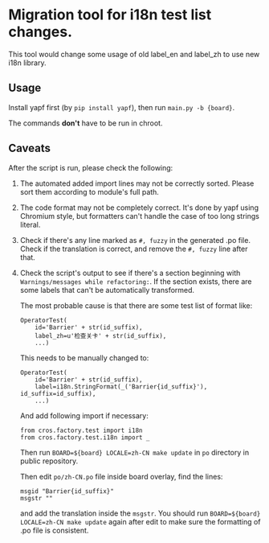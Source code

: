 Migration tool for i18n test list changes.
==========================================

This tool would change some usage of old label_en and label_zh to use new i18n
library.

Usage
-----
Install yapf first (by `pip install yapf`),
then run `main.py -b {board}`.

The commands **don't** have to be run in chroot.

Caveats
-------
After the script is run, please check the following:

1. The automated added import lines may not be correctly sorted.
   Please sort them according to module's full path.

2. The code format may not be completely correct.
   It's done by yapf using Chromium style, but formatters can't handle the case
   of too long strings literal.

3. Check if there's any line marked as `#, fuzzy` in the generated .po file.
   Check if the translation is correct,
   and remove the `#, fuzzy` line after that.

4. Check the script's output to see if there's a section beginning with
   `Warnings/messages while refactoring:`.
   If the section exists, there are some labels that can't be automatically
   transformed.

   The most probable cause is that there are some test list of format like:
   ```
   OperatorTest(
       id='Barrier' + str(id_suffix),
       label_zh=u'检查关卡' + str(id_suffix),
       ...)
   ```
   This needs to be manually changed to:
   ```
   OperatorTest(
       id='Barrier' + str(id_suffix),
       label=i18n.StringFormat(_('Barrier{id_suffix}'), id_suffix=id_suffix),
       ...)
   ```
   And add following import if necessary:
   ```
   from cros.factory.test import i18n
   from cros.factory.test.i18n import _
   ```
   Then run `BOARD=${board} LOCALE=zh-CN make update` in `po` directory in
   public repository.

   Then edit `po/zh-CN.po` file inside board overlay, find the lines:
   ```
   msgid "Barrier{id_suffix}"
   msgstr ""
   ```
   and add the translation inside the `msgstr`.
   You should run `BOARD=${board} LOCALE=zh-CN make update` again after
   edit to make sure the formatting of .po file is consistent.
